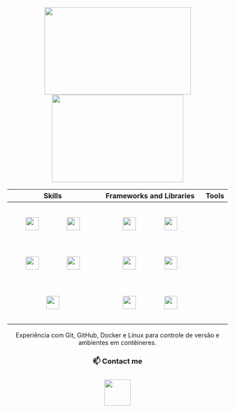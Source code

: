 <div align="center">
<a href="https://github.com/gabriecgaldino">
        <img src="https://github-readme-stats.vercel.app/api?username=gabriecgaldino&show_icons=true&theme=radical" style="height: 200px; width: 335px;"/>
</a>
<a href="https://github.com/gabriecgaldino">
        <img src="https://github-readme-stats.vercel.app/api/top-langs/?username=gabriecgaldino&layout=compact&theme=radical" style="height: 200px; width: 300px;"/>
</a>
</br>
<table>
        <tr>
                <th>
                        Skills
                </th>
                <th>
                        Frameworks and Libraries
                </th>
                <th>
                        Tools  
                </th>
        </tr>
        <tbody>
                <tr>
                        <th>
                              <img src="https://cdn.jsdelivr.net/gh/devicons/devicon/icons/python/python-original.svg" width="30" height="30" style="margin: 30px;"/>
                              <img src="https://cdn.jsdelivr.net/gh/devicons/devicon/icons/javascript/javascript-original.svg" width="30" height="30" style="margin: 30px;"/>
                              <img src="https://cdn.jsdelivr.net/gh/devicons/devicon/icons/mysql/mysql-original.svg" width="30" height="30" style="margin: 30px;"/>
                              <img src="https://cdn.jsdelivr.net/gh/devicons/devicon/icons/html5/html5-original.svg" width="30" height="30" style="margin: 30px;"/>
                              <img src="https://cdn.jsdelivr.net/gh/devicons/devicon/icons/css3/css3-original.svg" width="30" height="30" style="margin: 30px;"/>     
                        </th>
                        <th>
                              <img src="https://cdn.jsdelivr.net/gh/devicons/devicon/icons/django/django-plain.svg" width="30" height="30" style="margin: 30px;"/>
                              <img src="https://cdn.jsdelivr.net/gh/devicons/devicon/icons/bootstrap/bootstrap-plain.svg" width="30" height="30" style="margin: 30px;"/>   
                              <img src="https://upload-icon.s3.us-east-2.amazonaws.com/uploads/icons/png/15484977381551942825-512.png" width="30" height="30" style="margin:30px;/>
                        </th>
                        <th>
                               <img src="https://cdn.jsdelivr.net/gh/devicons/devicon/icons/git/git-original.svg" width="30" height="30" style="margin: 30px;"/>
                               <img src="https://cdn.jsdelivr.net/gh/devicons/devicon/icons/github/github-original.svg" width="30" height="30" style="margin: 30px;"/>
                               <img src="https://cdn.jsdelivr.net/gh/devicons/devicon/icons/docker/docker-original.svg" width="30" height="30" style="margin: 30px;"/>
                               <img src="https://cdn.jsdelivr.net/gh/devicons/devicon/icons/linux/linux-original.svg" width="30" height="30" style="margin: 30px;"/>
                        </th>
                </tr>
        </tbody>
</table>

<p>Experiência com Git, GitHub, Docker e Linux para controle de versão e ambientes em contêineres.</p>

### 📫 Contact me
<div style="display: flex; justify-content: center; margin-bottom: 20px;">
  <a href="https://www.linkedin.com/in/seu-usuario" target="_blank">
      <img src="https://cdn.jsdelivr.net/gh/devicons/devicon/icons/linkedin/linkedin-original.svg" width="60" height="60" style="margin: 10px;"/>
  </a>


</div>
